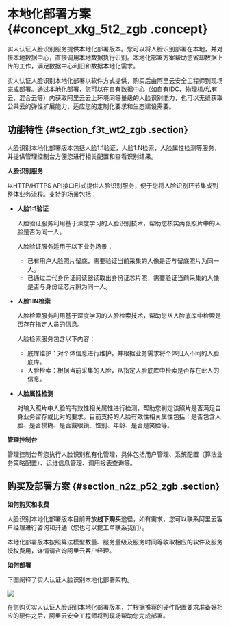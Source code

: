 # 本地化部署方案 {#concept_xkg_5t2_zgb .concept}

实人认证人脸识别服务提供本地化部署版本。您可以将人脸识别部署在本地，并对接本地数据中心，直接调用本地数据执行识别。本地化部署方案帮助您省却数据上传的工作，满足数据中心利旧和数据本地化需求。

实人认证人脸识别本地化部署以软件方式提供，购买后由阿里云安全工程师到现场完成部署。通过本地化部署，您可以在自有数据中心（如自有IDC、物理机/私有云、混合云等）内获取阿里云云上环境同等量级的人脸识别能力，也可以无缝获取公共云的弹性扩展能力，适应您的定制化要求和生态建设需要。

## 功能特性 {#section_f3t_wt2_zgb .section}

人脸识别本地化部署版本包括人脸1:1验证，人脸1:N检索，人脸属性检测等服务，并提供管理控制台方便您进行相关配置和查看识别结果。

**人脸识别服务**

以HTTP/HTTPS API接口形式提供人脸识别服务，便于您将人脸识别环节集成到整体业务流程。支持的场景包括：

-   **人脸1:1验证**

    人脸验证服务利用基于深度学习的人脸识别技术，帮助您核实两张照片中的人脸是否为同一人。

    人脸验证服务适用于以下业务场景：

    -   已有用户人脸照片留底，需要验证当前采集的人像是否与留底照片为同一人。
    -   已通过二代身份证阅读器读取出身份证芯片照，需要验证当前采集的人像是否与身份证芯片照为同一人。
-   **人脸1:N检索**

    人脸检索服务利用基于深度学习的人脸检索技术，帮助您从人脸底库中检索是否存在指定人员的信息。

    人脸检索服务包含以下内容：

    -   底库维护：对个体信息进行维护，并根据业务需求将个体归入不同的人脸底库。
    -   人脸检索：根据当前采集的人脸，从指定人脸底库中检索是否存在此人的信息。
-   **人脸属性检测**

    对输入照片中人脸的有效性相关属性进行检测，帮助您判定该照片是否满足自身业务留存或比对的要求。目前支持的人脸有效性相关属性包括：是否包含人脸、是否模糊、是否戴眼镜、性别、年龄、是否是笑脸等。


**管理控制台**

管理控制台帮您执行人脸识别私有化管理，具体包括用户管理、系统配置（算法业务策略配置）、运维信息管理、调用报表查询等。

## 购买及部署方案 {#section_n2z_p52_zgb .section}

**如何购买和收费**

人脸识别本地化部署版本目前开放**线下购买**途径，如有需求，您可以联系阿里云客户经理进行咨询和开通（您也可以提工单联系我们）。

本地化部署版本按照算法模型数量、服务量级及服务时间等收取相应的软件及服务授权费用，详情请咨询阿里云客户经理。

**如何部署**

下图阐释了实人认证人脸识别本地化部署架构。

![](http://static-aliyun-doc.oss-cn-hangzhou.aliyuncs.com/assets/img/134531/155169223339891_zh-CN.png)

在您购买实人认证人脸识别本地化部署版本，并根据推荐的硬件配置要求准备好相应的硬件之后，阿里云安全工程师将到现场帮助您完成部署。

